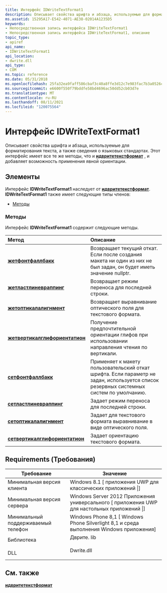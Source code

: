 ```yaml
---
title: Интерфейс IDWriteTextFormat1
description: Описывает свойства шрифта и абзаца, используемые для форматирования текста, а также сведения о языковых стандартах. | Интерфейс IDWriteTextFormat1
ms.assetid: 15295A17-E542-4071-AE38-02014A1235D5
keywords:
- Непосредственная запись интерфейса IDWriteTextFormat1
- Непосредственная запись интерфейса IDWriteTextFormat1, описание
topic_type:
- apiref
api_name:
- IDWriteTextFormat1
api_location:
- dwrite.dll
api_type:
- COM
ms.topic: reference
ms.date: 05/31/2018
ms.openlocfilehash: 25fa32ea9faff586cbaf3c40a8ffe3d12c7e983fac7b3a0526c65b71757ea91f
ms.sourcegitcommit: e6600f550f79bddfe58bd4696ac50dd52cb03d7e
ms.translationtype: MT
ms.contentlocale: ru-RU
ms.lasthandoff: 08/11/2021
ms.locfileid: "120075564"
---
```

# <a name="idwritetextformat1-interface"></a>Интерфейс IDWriteTextFormat1

Описывает свойства шрифта и абзаца, используемые для форматирования текста, а также сведения о языковых стандартах. Этот интерфейс имеет все те же методы, что и [**идвритетекстформат**](/windows/win32/api/dwrite/nn-dwrite-idwritetextformat) , и добавляет возможность применения явной ориентации.

## <a name="members"></a>Элементы

Интерфейс **IDWriteTextFormat1** наследует от [**идвритетекстформат**](/windows/win32/api/dwrite/nn-dwrite-idwritetextformat). **IDWriteTextFormat1** также имеет следующие типы членов:

-   [Методы](#methods)

### <a name="methods"></a>Методы

Интерфейс **IDWriteTextFormat1** содержит следующие методы.



| Метод                                                                                | Описание                                                                                                             |
|:--------------------------------------------------------------------------------------|:------------------------------------------------------------------------------------------------------------------------|
| [**жетфонтфаллбакк**](/windows/win32/api/dwrite_2/nf-dwrite_2-idwritetextformat1-getfontfallback)                         | Возвращает текущий откат. Если после создания макета ни один из них не был задан, он будет иметь значение nullptr.<br/>               |
| [**жетластлиневраппинг**](/windows/win32/api/dwrite_2/nf-dwrite_2-idwritetextformat1-getlastlinewrapping)                 | Возвращает режим переноса для последней строки.<br/>                                                                     |
| [**жетоптикалалигнмент**](/windows/win32/api/dwrite_2/nf-dwrite_2-idwritetextformat1-getopticalalignment)                 | Возвращает выравнивание оптического поля для текстового формата.<br/>                                                       |
| [**жетвертикалглифориентатион**](/windows/win32/api/dwrite_2/nf-dwrite_2-idwritetextformat1-getverticalglyphorientation) | Получение предпочтительной ориентации глифов при использовании направления чтения по вертикали.<br/>                             |
| [**сетфонтфаллбакк**](/windows/win32/api/dwrite_2/nf-dwrite_2-idwritetextformat1-setfontfallback)                         | Применяет к макету пользовательский откат шрифта. Если параметр не задан, используется список резервных системных систем по умолчанию. <br/> |
| [**сетластлиневраппинг**](/windows/win32/api/dwrite_2/nf-dwrite_2-idwritetextformat1-setlastlinewrapping)                   | Задает режим переноса для последней строки.<br/>                                                                     |
| [**сетоптикалалигнмент**](/windows/win32/api/dwrite_2/nf-dwrite_2-idwritetextformat1-setopticalalignment)                 | Задает для текстового формата выравнивание в виде оптического поля.<br/>                                                       |
| [**сетвертикалглифориентатион**](/windows/win32/api/dwrite_2/nf-dwrite_2-idwritetextformat1-setverticalglyphorientation) | Задает ориентацию текстового формата.<br/>                                                                       |



 

## <a name="requirements"></a>Requirements (Требования)



| Требование | Значение |
|-------------------------------------|-----------------------------------------------------------------------------------------|
| Минимальная версия клиента<br/> | Windows 8.1 \[ приложения UWP для классических приложений \|\]<br/>                                     |
| Минимальная версия сервера<br/> | Windows Server 2012 Приложения универсального \[ приложения UWP для настольных приложений \|\]<br/>                          |
| Минимальный поддерживаемый телефон<br/>  | Windows Phone 8,1 \[ Windows Phone Silverlight 8,1 и среда выполнения Windows приложения\]<br/> |
| Библиотека<br/>                  | <dl> <dt>Дврите. lib</dt> </dl>   |
| DLL<br/>                      | <dl> <dt>Dwrite.dll</dt> </dl>   |



## <a name="see-also"></a>См. также

<dl> <dt>

[**идвритетекстформат**](/windows/win32/api/dwrite/nn-dwrite-idwritetextformat)
</dt> </dl>

 

